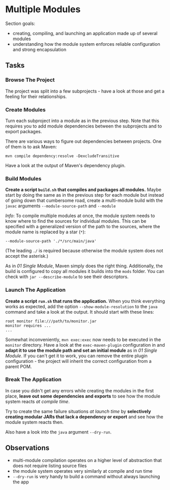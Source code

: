 # Multiple Modules

Section goals:

* creating, compiling, and launching an application made up of several modules
* understanding how the module system enforces reliable configuration and strong encapsulation


## Tasks

### Browse The Project

The project was split into a few subprojects - have a look at those and get a feeling for their relationships.

### Create Modules

Turn each subproject into a module as in the previous step.
Note that this requires you to add module dependencies between the subprojects and to export packages.

There are various ways to figure out dependencies between projects.
One of them is to ask Maven:

```
mvn compile dependency:resolve -DexcludeTransitive
```

Have a look at the output of Maven's dependency plugin.

### Build Modules

**Create a script `build.sh` that compiles and packages all modules.**
Maybe start by doing the same as in the previous step for each module but instead of going down that cumbersome road, create a multi-module build with the `javac` arguments `--module-source-path` and `--module`

_Info_: To compile multiple modules at once, the module system needs to know where to find the sources for individual modules.
This can be specified with a generalized version of the path to the sources, where the module name is replaced by a star (`*`):

`--module-source-path './*/src/main/java'`

(The leading `./` is required because otherwise the module system does not accept the asterisk.)

As in _01 Single Module_, Maven simply does the right thing.
Additionally, the build is configured to copy all modules it builds into the `mods` folder.
You can check with `jar --describe-module` to see their descriptors.

### Launch The Application

**Create a script `run.sh` that runs the application.**
When you think everything works as expected, add the option `--show-module-resolution` to the `java` command and take a look at the output.
It should start with these lines:

```
root monitor file:///path/to/monitor.jar
monitor requires ...
...
```

Somewhat inconveniently, `mvn exec:exec` now needs to be executed in the `monitor` directory.
Have a look at the `exec-maven-plugin` configuration in and **adapt it to use the module path and set an initial module** as in _01 Single Module_.
If you can't get it to work, you can remove the entire plugin configuration - the project will inherit the correct configuration from a parent POM.

### Break The Application

In case you didn't get any errors while creating the modules in the first place, **leave out some dependencies and exports** to see how the module system reacts _at compile time_.

Try to create the same failure situations _at launch time_ by **selectively creating modular JARs that lack a dependency or export** and see how the module system reacts then.

Also have a look into the `java` argument `--dry-run`.


## Observations

* multi-module compilation operates on a higher level of abstraction that does not require listing source files
* the module system operates very similarly at compile and run time
* `--dry-run` is very handy to build a command without always launching the app
